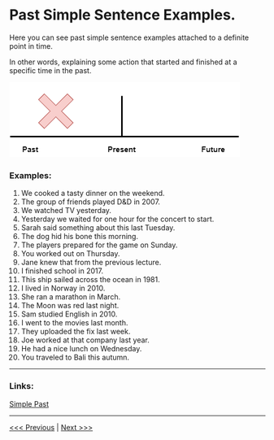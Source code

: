 # Past Simple Sentence Examples.

Here you can see past simple sentence examples attached to a definite point in time.

In other words, explaining some action that started and finished at a specific time in the past.

![Simple past specific time](../images/simple-past-specific-time.png)

### Examples:

1. We cooked a tasty dinner on the weekend.
2. The group of friends played D&D in 2007.
3. We watched TV yesterday.
4. Yesterday we waited for one hour for the concert to start.
5. Sarah said something about this last Tuesday.
6. The dog hid his bone this morning.
7. The players prepared for the game on Sunday.
8. You worked out on Thursday.
9. Jane knew that from the previous lecture.
10. I finished school in 2017.
11. This ship sailed across the ocean in 1981.
12. I lived in Norway in 2010.
13. She ran a marathon in March.
14. The Moon was red last night.
15. Sam studied English in 2010.
16. I went to the movies last month.
17. They uploaded the fix last week.
18. Joe worked at that company last year.
19. He had a nice lunch on Wednesday.
20. You traveled to Bali this autumn.

---

### Links:

[Simple Past](https://www.englishpage.com/verbpage/simplepast.html)

---

[<<< Previous](./PastSimple.md) | [Next >>>](./PastSimpleSeriesOfActionsExample.md)
